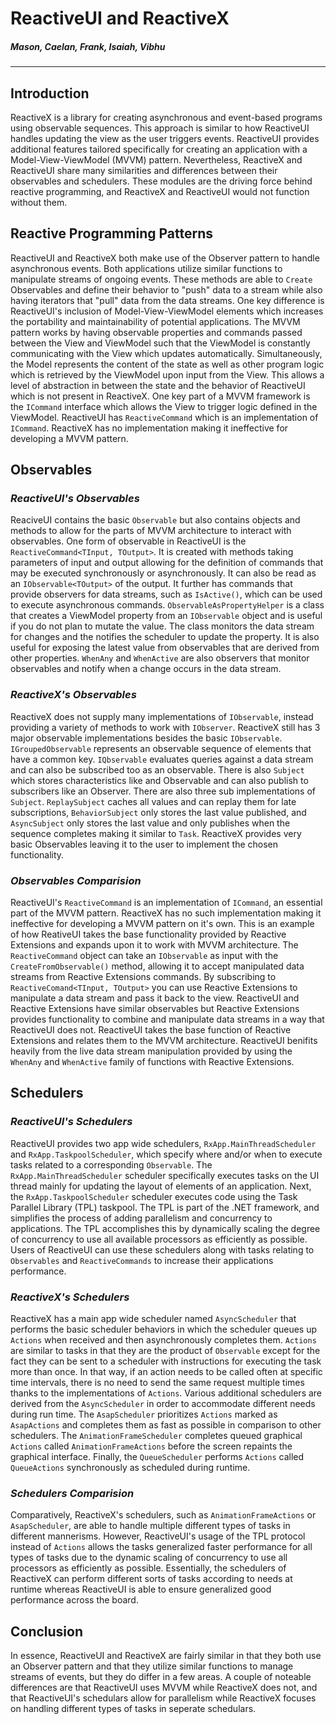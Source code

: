# ReactiveUI and ReactiveX
##### _Mason, Caelan, Frank, Isaiah, Vibhu_

---

## Introduction
ReactiveX is a library for creating asynchronous and event-based programs using observable sequences. This approach is similar to how ReactiveUI handles updating the view as the user triggers events. ReactiveUI provides additional features tailored specifically for creating an application with a Model-View-ViewModel (MVVM) pattern. Nevertheless, ReactiveX and ReactiveUI share many similarities and differences between their observables and schedulers. These modules are the driving force behind reactive programming, and ReactiveX and ReactiveUI would not function without them.

## Reactive Programming Patterns
ReactiveUI and ReactiveX both make use of the Observer pattern to handle asynchronous events. Both applications utilize similar functions to manipulate streams of ongoing events. These methods are able to `Create` Observables and define their behavior to "push" data to a stream while also having iterators that "pull" data from the data streams. One key difference is ReactiveUI's inclusion of Model-View-ViewModel elements which increases the portability and maintainability of potential applications. The MVVM pattern works by having observable properties and commands passed between the View and ViewModel such that the ViewModel is constantly communicating with the View which updates automatically. Simultaneously, the Model represents the content of the state as well as other program logic which is retrieved by the ViewModel upon input from the View. This allows a level of abstraction in between the state and the behavior of ReactiveUI which is not present in ReactiveX. One key part of a MVVM framework is the `ICommand` interface which allows the View to trigger logic defined in the ViewModel. ReactiveUI has `ReactiveCommand` which is an implementation of `ICommand`. ReactiveX has no implementation making it ineffective for developing a MVVM pattern.

## Observables

### _ReactiveUI's Observables_
ReaciveUI contains the basic `Observable` but also contains objects and methods to allow for the parts of MVVM architecture to interact with observables. One form of observable in ReactiveUI is the `ReactiveCommand<TInput, TOutput>`. It is created with methods taking parameters of input and output allowing for the definition of commands that may be executed synchronously or asynchronously. It can also be read as an `IObservable<TOutput>` of the output. It further has commands that provide observers for data streams, such as `IsActive()`, which can be used to execute asynchronous commands. `ObservableAsPropertyHelper` is a class that creates a ViewModel property from an `IObservable` object and is useful if you do not plan to mutate the value. The class monitors the data stream for changes and the notifies the scheduler to update the property. It is also useful for exposing the latest value from observables that are derived from other properties. `WhenAny` and `WhenActive` are also observers that monitor observables and notify when a change occurs in the data stream.

### _ReactiveX's Observables_
ReactiveX does not supply many implementations of `IObservable`, instead providing a variety of methods to work with `IObserver`. ReactiveX still has 3 major observable implementations besides the basic `IObservable`. `IGroupedObservable` represents an observable sequence of elements that have a common key. `IQbservable` evaluates queries against a data stream and can also be subscribed too as an observable. There is also `Subject` which stores characteristics like and Observable and can also publish to subscribers like an Observer. There are also three sub implementations of `Subject`. `ReplaySubject` caches all values and can replay them for late subscriptions, `BehaviorSubject` only stores the last value published, and `AsyncSubject` only stores the last value and only publishes when the sequence completes making it similar to `Task`. ReactiveX provides very basic Observables leaving it to the user to implement the chosen functionality.

### _Observables Comparision_
ReactiveUI's `ReactiveCommand`  is an implementation of `ICommand`, an essential part of the MVVM pattern. ReactiveX has no such implementation making it ineffective for developing a MVVM pattern on it's own. This is an example of how ReativeUI takes the base functionality provided by Reactive Extensions and expands upon it to work with MVVM architecture. The `ReactiveCommand` object can take an `IObservable` as input with the `CreateFromObservable()` method, allowing it to accept manipulated data streams from Reactive Extensions commands. By subscribing to `ReactiveComand<TInput, TOutput>` you can use Reactive Extensions to manipulate a data stream and pass it back to the view. ReactiveUI and Reactive Extensions have similar observables but Reactive Extensions provides functionality to combine and manipulate data streams in a way that ReactiveUI does not. ReactiveUI takes the base function of Reactive Extensions and relates them to the MVVM architecture. ReactiveUI benifits heavily from the live data stream manipulation provided by using the  `WhenAny` and `WhenActive` family of functions with Reactive Extensions. 

## Schedulers

### _ReactiveUI's Schedulers_
ReactiveUI provides two app wide schedulers, `RxApp.MainThreadScheduler` and `RxApp.TaskpoolScheduler`, which specify where and/or when to execute tasks related to a corresponding `Observable`. The `RxApp.MainThreadScheduler` scheduler specifically executes tasks on the UI thread mainly for updating the layout of elements of an application. Next, the `RxApp.TaskpoolScheduler` scheduler executes code using the Task Parallel Library (TPL) taskpool. The TPL is part of the .NET framework, and simplifies the process of adding parallelism and concurrency to applications. The TPL accomplishes this by dynamically scaling the degree of concurrency to use all available processors as efficiently as possible. Users of ReactiveUI can use these schedulers along with tasks relating to `Observables` and `ReactiveCommands` to increase their applications performance. 

### _ReactiveX's Schedulers_
ReactiveX has a main app wide scheduler named `AsyncScheduler` that performs the basic scheduler behaviors in which the scheduler queues up `Actions` when received and then asynchronously completes them. `Actions` are similar to tasks in that they are the product of `Observable` except for the fact they can be sent to a scheduler with instructions for executing the task more than once. In that way, if an action needs to be called often at specific time intervals, there is no need to send the same request multiple times thanks to the implementations of `Actions`. Various additional schedulers are derived from the `AsyncScheduler` in order to accommodate different needs during run time. The `AsapScheduler` prioritizes `Actions` marked as `AsapActions` and completes them as fast as possible in comparison to other schedulers. The `AnimationFrameScheduler` completes queued graphical `Actions` called `AnimationFrameActions` before the screen repaints the graphical interface. Finally, the `QueueScheduler` performs `Actions` called `QueueActions` synchronously as scheduled during runtime. 
### _Schedulers Comparision_
Comparatively, ReactiveX's schedulers, such as `AnimationFrameActions` or `AsapScheduler`, are able to handle multiple different types of tasks in different mannerisms. However, ReactiveUI's usage of the TPL protocol instead of `Actions` allows the tasks generalized faster performance for all types of tasks due to the dynamic scaling of concurrency to use all processors as efficiently as possible. Essentially, the schedulers of ReactiveX can perform different sorts of tasks according to needs at runtime whereas ReactiveUI is able to ensure generalized good performance across the board.
## Conclusion

In essence, ReactiveUI and ReactiveX are fairly similar in that they both use an Observer pattern and that they utilize similar functions to manage streams of events, but they do differ in a few areas. A couple of noteable differences are that ReactiveUI uses MVVM while ReactiveX does not, and that ReactiveUI's schedulars allow for parallelism while ReactiveX focuses on handling different types of tasks in seperate schedulars.

